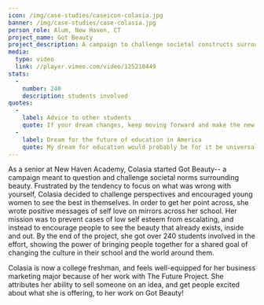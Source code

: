 ```yaml
---
icon: /img/case-studies/caseicon-colasia.jpg
banner: /img/case-studies/case-colasia.jpg
person_role: Alum, New Haven, CT
project_name: Got Beauty
project_description: A campaign to challenge societal constructs surrounding beauty and encourage self love.
media:
  type: video
  link: //player.vimeo.com/video/125210449
stats:
  -
    number: 240
    description: students involved
quotes:
  -
    label: Advice to other students
    quote: If your dream changes, keep moving forward and make the new dream the best it can be. Make it into something you would be proud of.
  -
    label: Dream for the future of education in America
    quote: My dream for education would probably be for it be universal or obtainable for more people. I know some of my friends go to college but they have a lot of loans but some colleges don’t have a lot of scholarships so making it more obtainable.
---
```


As a senior at New Haven Academy, Colasia started Got Beauty-- a campaign meant to question and challenge societal norms surrounding beauty. Frustrated by the tendency to focus on what was wrong with yourself, Colasia decided to challenge perspectives and encouraged young women to see the best in themselves. In order to get her point across, she wrote positive messages of self love on mirrors across her school. Her mission was to prevent cases of low self esteem from escalating, and instead to encourage people to see the beauty that already exists, inside and out. By the end of the project, she got over 240 students involved in the effort, showing the power of bringing people together for a shared goal of changing the culture in their school and the world around them. 

Colasia is now a college freshman, and feels well-equipped for her business marketing major because of her work with The Future Project. She attributes her ability to sell someone on an idea, and get people excited about what she is offering, to her work on Got Beauty!
